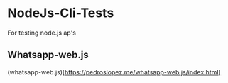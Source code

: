 # NodeJs-Cli-Tests

For testing node.js ap's

## Whatsapp-web.js

(whatsapp-web.js)[https://pedroslopez.me/whatsapp-web.js/index.html]